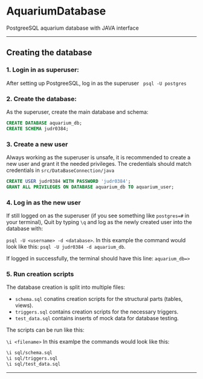 # AquariumDatabase
PostgreeSQL aquarium database with JAVA interface

---

## Creating the database

### 1. Login in as superuser:

After setting up PostgreeSQL, log in as the superuser
` psql -U postgres`

### 2. Create the database:

As the superuser, create the main database and schema:
```sql
CREATE DATABASE aquarium_db;
CREATE SCHEMA judr0384;
```

### 3. Create a new user

Always working as the superuser is unsafe, it is recommended
to create a new user and grant it the needed privileges.
The credentials should match credentials in `src/DataBaseConnection/java`


```sql
CREATE USER judr0384 WITH PASSWORD 'judr0384';
GRANT ALL PRIVILEGES ON DATABASE aquarium_db TO aquarium_user;
```

### 4. Log in as the new user
If still logged on as the superuser (if you see something like `postgres=#` in your terminal),
Quit by typing `\q` and log as the newly created user into the database with:

`psql -U <username> -d <database>`.
In this example the command would look like this:
`psql -U judr0384 -d aquarium_db`.

If logged in successfully, the terminal should have this line:
`aquarium_db=> `

### 5. Run creation scripts

The database creation is split into multiple files: 
* `schema.sql` conatins creation scripts for the structural parts (tables, views).
* `triggers.sql` contains creation scripts for the necessary triggers.
* `test_data.sql` contains inserts of mock data for database testing.

The scripts can be run like this:

`\i <filename>`
In this examlpe the commands would look like this:

```bash
\i sql/schema.sql
\i sql/triggers.sql
\i sql/test_data.sql
```
---